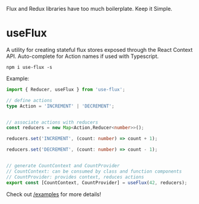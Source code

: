 Flux and Redux libraries have too much boilerplate. Keep it Simple.

# useFlux

A utility for creating stateful flux stores exposed through the React Context API. Auto-complete for Action names if used with Typescript.

`npm i use-flux -s`

Example:
```typescript
import { Reducer, useFlux } from 'use-flux';

// define actions
type Action = 'INCREMENT' | 'DECREMENT';


// associate actions with reducers
const reducers = new Map<Action,Reducer<number>>();

reducers.set('INCREMENT', (count: number) => count + 1);

reducers.set('DECREMENT', (count: number) => count - 1);


// generate CountContext and CountProvider
// CountContext: can be consumed by class and function components
// CountProvider: provides context, reduces actions
export const [CountContext, CountProvider] = useFlux(42, reducers);
```

Check out [/examples](https://github.com/spencerudnick/use-flux/tree/master/examples) for more details!
